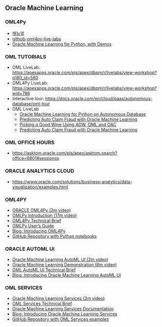 ## Oracle Machine Learning
### OML4Py
* [매뉴얼](https://docs.oracle.com/en/database/oracle/machine-learning/oml4py/index.html)
* [github-oml4py-live-labs](https://github.com/oracle/oracle-db-examples/tree/master/machine-learning/labs/oml4py-live-labs)
* [Oracle Machine Learning for Python, with Demos](https://www.youtube.com/watch?v=R9xvrXeSaVI&t=1776s)
### OML TUTORIALS
* OML LiveLab: https://apexapps.oracle.com/pls/apex/dbpm/r/livelabs/view-workshop?p180_id=560
* OML4Py LiveLab: https://apexapps.oracle.com/pls/apex/dbpm/r/livelabs/view-workshop?wid=786
* Interactive tour: https://docs.oracle.com/en/cloud/paas/autonomous-database/oml-tour
* OML LiveLab
  * [Oracle Machine Learning for Python on Autonomous Database ](https://apexapps.oracle.com/pls/apex/dbpm/r/livelabs/workshop-attendee-2?p210_workshop_id=786&p210_type=3&session=6993257296281)
  * [Predicting Auto Claim Fraud with Oracle Machine Learning](https://apexapps.oracle.com/pls/apex/dbpm/r/livelabs/view-workshop?wid=786&clear=180&session=105071082550216)
  * [Picking a Good Wine Using ADW, OML and OAC](https://apexapps.oracle.com/pls/apex/dbpm/r/livelabs/workshop-attendee-2?p210_workshop_id=807&p210_type=3&session=113438370286500)
  * [Predicting Auto Claim Fraud with Oracle Machine Learning](https://apexapps.oracle.com/pls/apex/dbpm/r/livelabs/workshop-attendee-2?p210_workshop_id=782&p210_type=3&session=113438370286500)
### OML OFFICE HOURS 
* https://asktom.oracle.com/pls/apex/asktom.search?office=6801#sessionss
### ORACLE ANALYTICS CLOUD
* https://www.oracle.com/solutions/business-analytics/data-visualization/examples.html

### OML4PY 
* [ORACLE OML4Py (2m video)]()
* [OMLPy Introduction (17m video)](https://www.youtube.com/watch?v=wciO-5CyS2M)
* [OML4Py Technical Brief](https://www.youtube.com/watch?v=P861m__PEMQ)
* [OMLPy User’s Guide](https://www.oracle.com/a/tech/docs/otn-batch1/oml4py-tech-brief.pdf)
* [Blog: Introducing OML4Py](https://docs.oracle.com/en/database/oracle/machine-learning/oml4py/1/mlpug/)
* [GitHub Repository with Python notebooks](https://github.com/oracle/oracle-db-examples/tree/master/machine-learning/notebooks/python)

### ORACLE AUTOML UI
* [Oracle Machine Learning AutoML UI (2m video)](https://www.youtube.com/watch?v=OJruGWToLrI)
* [Oracle Machine Learning Demonstration (6m video)](https://www.youtube.com/watch?v=yJGsfU9cmt0)
* [OML AutoML UI Technical Brief](https://www.oracle.com/a/tech/docs/otn-batch1/oml-automl-ui-tech-brief.pdf)
* [Blog: Introducing Oracle Machine Learning AutoML UI](https://blogs.oracle.com/machinelearning/introducing-oml-automl-user-interface)

### OML SERVICES
* [Oracle Machine Learning Services (2m video)](https://www.youtube.com/watch?v=ORu4AbilJSk)
* [OML Services Technical Brief](https://www.oracle.com/a/tech/docs/otn-batch1/oml-services-tech-brief.pdf)
* [Oracle Machine Learning Services Documentation](https://docs.oracle.com/en/database/oracle/machine-learning/omlss/omlss/)
* [Blog: Introducing Oracle Machine Learning Services](https://blogs.oracle.com/machinelearning/introducing-oracle-machine-learning-services)
* [GitHub Repository with OML Services examples](https://github.com/oracle/oracle-db-examples/tree/master/machine-learning/oml-services)

